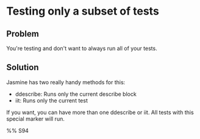 # Testing only a subset of tests

## Problem

You're testing and don't want to always run all of your tests.


## Solution

Jasmine has two really handy methods for this:

* ddescribe: Runs only the current describe block
* iit: Runs only the current test

If you want, you can have more than one ddescribe or iit. All tests with this
 special marker will run.


%% S94